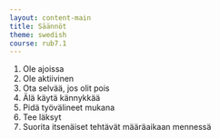 ```yaml
---
layout: content-main
title: Säännöt
theme: swedish
course: rub7.1
---
```


1. Ole ajoissa
2. Ole aktiivinen
3. Ota selvää, jos olit pois
4. Älä käytä kännykkää
5. Pidä työvälineet mukana
6. Tee läksyt
7. Suorita itsenäiset tehtävät määräaikaan mennessä
